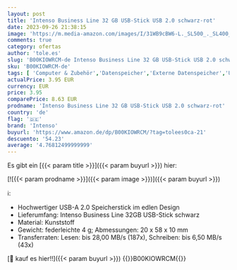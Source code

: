 ```yaml
---
layout: post
title: 'Intenso Business Line 32 GB USB-Stick USB 2.0 schwarz-rot'
date: 2023-09-26 21:38:15
image: 'https://m.media-amazon.com/images/I/31WB9cBW6-L._SL500_._SL400_.jpg'
comments: true
category: ofertas
author: 'tole.es'
slug: 'B00KIOWRCM-de Intenso Business Line 32 GB USB-Stick USB 2.0 schwarz-rot'
sku: 'B00KIOWRCM-de'
tags: [ 'Computer & Zubehör','Datenspeicher','Externe Datenspeicher','USB-Sticks','intenso','🇩🇪', ]
actualPrice: 3.95 EUR
currency: EUR
price: 3.95
comparePrice: 8.63 EUR
prodname: 'Intenso Business Line 32 GB USB-Stick USB 2.0 schwarz-rot'
country: 'de'
flag: '🇩🇪'
brand: 'Intenso'
buyurl: 'https://www.amazon.de/dp/B00KIOWRCM/?tag=tolees0ca-21'
descuento: '54.23'
average: '4.76812499999999'
---
```


Es gibt ein [{{< param title >}}]({{< param buyurl >}}) hier:

[![{{< param prodname >}}]({{< param image >}})]({{< param buyurl >}})

ℹ️:

- Hochwertiger USB-A 2.0 Speicherstick im edlen Design
- Lieferumfang: Intenso Business Line 32GB USB-Stick schwarz
- Material: Kunststoff
- Gewicht: federleichte 4 g; Abmessungen: 20 x 58 x 10 mm
- Transferraten: Lesen: bis 28,00 MB/s (187x), Schreiben: bis 6,50 MB/s (43x)

[🛒 kauf es hier!!]({{< param buyurl >}})
{{<world>}}B00KIOWRCM{{</world>}}
